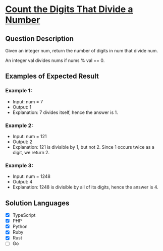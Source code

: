 # [Count the Digits That Divide a Number](https://leetcode.com/problems/count-the-digits-that-divide-a-number/description/)

## Question Description

Given an integer num, return the number of digits in num that divide num.

An integer val divides nums if nums % val == 0.

## Examples of Expected Result

### Example 1:

- Input: num = 7
- Output: 1
- Explanation: 7 divides itself, hence the answer is 1.

### Example 2:

- Input: num = 121
- Output: 2
- Explanation: 121 is divisible by 1, but not 2. Since 1 occurs twice as a digit, we return 2.

### Example 3:

- Input: num = 1248
- Output: 4
- Explanation: 1248 is divisible by all of its digits, hence the answer is 4.

## Solution Languages

- [x] TypeScript
- [x] PHP
- [x] Python
- [x] Ruby
- [x] Rust
- [ ] Go
